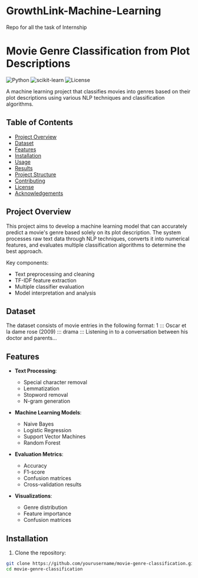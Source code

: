 # GrowthLink-Machine-Learning
Repo for all the task of Internship 
# Movie Genre Classification from Plot Descriptions

![Python](https://img.shields.io/badge/Python-3.8%2B-blue)
![scikit-learn](https://img.shields.io/badge/scikit--learn-1.0%2B-orange)
![License](https://img.shields.io/badge/License-MIT-green)

A machine learning project that classifies movies into genres based on their plot descriptions using various NLP techniques and classification algorithms.

## Table of Contents
- [Project Overview](#project-overview)
- [Dataset](#dataset)
- [Features](#features)
- [Installation](#installation)
- [Usage](#usage)
- [Results](#results)
- [Project Structure](#project-structure)
- [Contributing](#contributing)
- [License](#license)
- [Acknowledgements](#acknowledgements)

## Project Overview

This project aims to develop a machine learning model that can accurately predict a movie's genre based solely on its plot description. The system processes raw text data through NLP techniques, converts it into numerical features, and evaluates multiple classification algorithms to determine the best approach.

Key components:
- Text preprocessing and cleaning
- TF-IDF feature extraction
- Multiple classifier evaluation
- Model interpretation and analysis

## Dataset

The dataset consists of movie entries in the following format:
1 ::: Oscar et la dame rose (2009) ::: drama ::: Listening in to a conversation between his doctor and parents...



## Features

- **Text Processing**:
  - Special character removal
  - Lemmatization
  - Stopword removal
  - N-gram generation

- **Machine Learning Models**:
  - Naive Bayes
  - Logistic Regression
  - Support Vector Machines
  - Random Forest

- **Evaluation Metrics**:
  - Accuracy
  - F1-score
  - Confusion matrices
  - Cross-validation results

- **Visualizations**:
  - Genre distribution
  - Feature importance
  - Confusion matrices

## Installation

1. Clone the repository:
```bash
git clone https://github.com/yourusername/movie-genre-classification.git
cd movie-genre-classification
